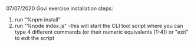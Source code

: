 07/07/2020
Govi exercise
installation steps:
1. run "%npm install"
2. run "%node index.js"
  -this will start the CLI tool script where you can type 4 different commands (or their numeric equivalents [1-4]) or "exit" to exit the script
